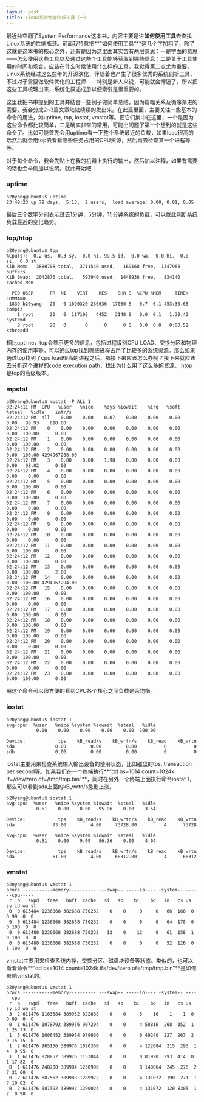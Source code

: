 ```yaml
---
layout: post
title: Linux系统性能剖析工具（一）
---
```


最近抽空翻了System Performance这本书，内容主要是讲**如何使用工具**去查找Linux系统的性能瓶颈。前面我特意把**“如何使用工具“**这几个字加粗了，除了这就是这本书的核心之外，还有是因为这里面其实含有两层意思：一是字面的意思——怎么使用这些工具以及通过这些个工具能够获取到哪些信息；二是关于工具使用的时间和场合，应该在什么时候使用什么样的工具。我觉得第二点尤为重要，Linux系统经过这么些年的开源演化，伴随着也产生了很多优秀的系统剖析工具，不过对于需要做软件优化的工程师——特别是新人来说，可能就会懵逼了。所以把这些工具梳理出来，系统化叙述成册以便索引是很重要的。

这里我把书中提到的工具并结合一些例子做简单总结，因为篇幅关系及循序渐进的需要，我会分成2~3篇文章陆陆续续的发出来。在此篇里面，主要关注一些基本的命令的用法，如uptime, top, iostat, vmstat等。把它们集中在这里，一个是因为这些命令都比较简单，二是确实非常的常用，可能出问题了第一个想到的就是这些命令了。比如可能首先会用uptime看一下整个系统最近的负载，如果load很高的话然后就会用top去看看哪些任务占用的CPU资源，然后再去检查某一个进程等等。

对于每个命令，我会先贴上在我的机器上执行的输出，然后加以注释，如果有需要的话也会举例加以说明。就此开始吧：  

### uptime  

	b20yang@ubuntu$ uptime   
	23:49:23 up 79 days,  5:13,  2 users,  load average: 0.00, 0.01, 0.05  

最后三个数字分别表示过去1分钟，5分钟，15分钟系统的负载，可以依此判断系统负载最近的变化趋势。  

### top/htop  

	b20yang@ubuntu$ top
	%Cpu(s):  0.2 us,  0.3 sy,  0.0 ni, 99.5 id,  0.0 wa,  0.0 hi,  0.0 si,  0.0 st
	KiB Mem:   3880708 total,  3711540 used,   169168 free,  1347968 buffers
	KiB Swap:  2042876 total,   593940 used,  1448936 free.   834140 cached Mem
	
	  PID USER      PR  NI    VIRT    RES    SHR S  %CPU %MEM     TIME+ COMMAND
	 1839 b20yang   20   0 1690320 236636  17060 S   0.7  6.1 453:30.65 compiz
	    1 root      20   0  117196   4452   3148 S   0.0  0.1   1:30.42 systemd
	    2 root      20   0       0      0      0 S   0.0  0.0   0:00.52 kthreadd

相比uptime，top会显示更多的信息，包括进程级别CPU LOAD、交换分区和物理内存的使用率等。可以通过top找到哪些进程占用了比较多的系统资源。那么如果通过top找到了cpu load很高的进程之后，那接下来应该怎么办呢？接下来就应该去分析这个进程的code execution path，找出为什么用了这么多的资源。 htop是top的高级版本。  

### mpstat  

	b20yang@ubuntu$ mpstat -P ALL 1
	02:24:11 PM  CPU   %user   %nice    %sys %iowait    %irq   %soft  %steal   %idle    intr/s
	02:24:12 PM  all    0.00    0.00    0.07    0.00    0.00    0.00    0.00   99.93    618.00
	02:24:12 PM    0    0.00    0.00    0.00    0.00    0.00    0.00    0.00  100.00      0.00
	02:24:12 PM    1    0.00    0.00    0.00    0.00    0.00    0.00    0.00  100.00      0.00
	02:24:12 PM    2    0.00    0.00    0.00    0.00    0.00    0.00    0.00  100.00 4294967288.00
	02:24:12 PM    3    0.00    0.00    1.98    0.00    0.00    0.00    0.00   98.02      0.00
	02:24:12 PM    4    0.00    0.00    0.00    0.00    0.00    0.00    0.00    0.00      0.00
	02:24:12 PM    5    0.00    0.00    0.00    0.00    0.00    0.00    0.00  100.00      0.00
	02:24:12 PM    6    0.00    0.00    0.00    0.00    0.00    0.00    0.00  100.00      0.00
	02:24:12 PM    7    0.00    0.00    0.00    0.00    0.00    0.00    0.00    0.00      0.00
	02:24:12 PM    8    0.00    0.00    0.00    0.00    0.00    0.00    0.00    0.00      0.00
	02:24:12 PM    9    0.00    0.00    0.00    0.00    0.00    0.00    0.00    0.00      0.00
	02:24:12 PM   10    0.00    0.00    0.00    0.00    0.00    0.00    0.00    0.00      0.00
	02:24:12 PM   11    0.00    0.00    0.00    0.00    0.00    0.00    0.00  100.00      0.00
	02:24:12 PM   12    0.00    0.00    0.00    0.00    0.00    0.00    0.00  100.00      0.00
	02:24:12 PM   13    0.00    0.00    0.00    0.00    0.00    0.00    0.00  100.00      2.00
	02:24:12 PM   14    0.00    0.00    0.00    0.00    0.00    0.00    0.00  100.00 4294967294.00
	02:24:12 PM   15    0.00    0.00    0.00    0.00    0.00    0.00    0.00  100.00      0.00
	02:24:12 PM   16    0.00    0.00    0.00    0.00    0.00    0.00    0.00    0.00      0.00
	02:24:12 PM   17    0.00    0.00    0.00    0.00    0.00    0.00    0.00  100.00      0.00
	02:24:12 PM   18    0.00    0.00    0.00    0.00    0.00    0.00    0.00  100.00      0.00
	02:24:12 PM   19    0.00    0.00    0.00    0.00    0.00    0.00    0.00  100.00      0.00
	02:24:12 PM   20    0.00    0.00    0.00    0.00    0.00    0.00    0.00    0.00      0.00
	02:24:12 PM   21    0.00    0.00    0.00    0.00    0.00    0.00    0.00  100.00      0.00
	02:24:12 PM   22    0.00    0.00    0.00    0.00    0.00    0.00    0.00    0.00      0.00
	02:24:12 PM   23    0.00    0.00    0.00    0.00    0.00    0.00    0.00  100.00      0.00


用这个命令可以很方便的看到CPU各个核心之间负载是否均衡。  


### iostat
	b20yang@ubuntu$ iostat 1
	avg-cpu:  %user   %nice %system %iowait  %steal   %idle
	           0.00    0.00    0.00    0.00    0.00  100.00
	
	Device:            tps    kB_read/s    kB_wrtn/s    kB_read    kB_wrtn
	sda               0.00         0.00         0.00          0          0
	sdb               0.00         0.00         0.00          0          0

iostat主要用来检查系统输入输出设备的使用状态，比如磁盘的tps, transaction per second等。如果我们在一个终端执行**“dd bs=1014 count=1024k if=/dev/zero of=/tmp/tmp.bin”**，同时在另外一个终端上面执行命令iostat 1，那么可以看到sda上面的kB_wrtn/s急剧上涨。  

	b20yang@ubuntu$ iostat 1
	avg-cpu:  %user   %nice %system %iowait  %steal   %idle
	           0.51    0.00    0.00   95.96    0.00    3.54
	
	Device:            tps    kB_read/s    kB_wrtn/s    kB_read    kB_wrtn
	sda              73.00         4.00     73728.00          4      73728
	
	avg-cpu:  %user   %nice %system %iowait  %steal   %idle
	           0.51    0.00    9.09   86.36    0.00    4.04
	
	Device:            tps    kB_read/s    kB_wrtn/s    kB_read    kB_wrtn
	sda              61.00         4.00     68312.00          4      68312

### vmstat

	b20yang@ubuntu$ vmstat 1
	procs -----------memory---------- ---swap-- -----io---- -system-- ------cpu-----
	 r  b   swpd   free   buff  cache   si   so    bi    bo   in   cs us sy id wa st
	 0  0 613484 1236068 382688 750232    0    0     0     0   66  166  0  0 99  0  0
	 0  0 613484 1236068 382688 750232    0    0     0     0   64  178  0  0 100  0  0
	 0  0 613480 1236068 382688 750232   12    0    12     0   61  158  1  0 100  0  0
	 0  0 613480 1236068 382688 750232    0    0     0     0   52  126  0  1 100  0  0

vmstat主要用来检查系统内存，交换分区、磁盘块设备等状态。类似的，也可以看看命令**“dd bs=1014 count=1024k if=/dev/zero of=/tmp/tmp.bin”**是如何影响vmstat的。  

	b20yang@ubuntu$ vmstat 1
	procs -----------memory---------- ---swap-- -----io---- -system-- ------cpu-----
	 r  b   swpd   free   buff  cache   si   so    bi    bo   in   cs us sy id wa st
	 3  2 611476 1163584 389952 822688    0    0     5    16    1    1  0  0 99  0  0
	 0  1 611476 1078792 389956 907204    0    0     4 58816  268  352  1  1 25 73  0
	 1  3 611476 1006452 389964 979660    0    0     0 49240  227  267  2  9 15 75  0
	 1  2 611476 965156 389976 1020360    0    0     4 122084  215  293  1  4  0 95  0
	 1  1 611476 828852 389976 1153044    0    0     0 81920  293  414  0  1 17 82  0
	 0  1 611476 748700 389984 1230996    0    0     8 140064  245  276  2  7 31 60  0
	 0  2 611476 687552 389988 1289972    0    0     4 131072  190  271  1  7 10 82  0
	 0  2 611476 687392 389992 1290024    0    0     4 131072  120 8305  1  2  0 98  0

